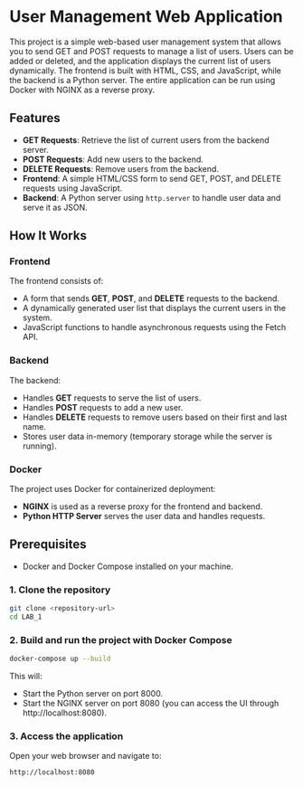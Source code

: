 # User Management Web Application

This project is a simple web-based user management system that allows you to send GET and POST requests to manage a list of users. Users can be added or deleted, and the application displays the current list of users dynamically. The frontend is built with HTML, CSS, and JavaScript, while the backend is a Python server. The entire application can be run using Docker with NGINX as a reverse proxy.

## Features

- **GET Requests**: Retrieve the list of current users from the backend server.
- **POST Requests**: Add new users to the backend.
- **DELETE Requests**: Remove users from the backend.
- **Frontend**: A simple HTML/CSS form to send GET, POST, and DELETE requests using JavaScript.
- **Backend**: A Python server using `http.server` to handle user data and serve it as JSON.


## How It Works

### Frontend
The frontend consists of:
- A form that sends **GET**, **POST**, and **DELETE** requests to the backend.
- A dynamically generated user list that displays the current users in the system.
- JavaScript functions to handle asynchronous requests using the Fetch API.

### Backend
The backend:
- Handles **GET** requests to serve the list of users.
- Handles **POST** requests to add a new user.
- Handles **DELETE** requests to remove users based on their first and last name.
- Stores user data in-memory (temporary storage while the server is running).

### Docker
The project uses Docker for containerized deployment:
- **NGINX** is used as a reverse proxy for the frontend and backend.
- **Python HTTP Server** serves the user data and handles requests.

## Prerequisites

- Docker and Docker Compose installed on your machine.

### 1. Clone the repository
```bash
git clone <repository-url>
cd LAB_1
```

### 2. Build and run the project with Docker Compose
```bash
docker-compose up --build
```
This will:
- Start the Python server on port 8000.
- Start the NGINX server on port 8080 (you can access the UI through http://localhost:8080).

### 3. Access the application
Open your web browser and navigate to:
``` bash
http://localhost:8080
```


